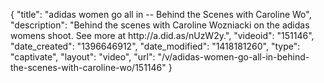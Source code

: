 {
    "title": "adidas women go all in -- Behind the Scenes with Caroline Wo",
    "description": "Behind the scenes with Caroline Wozniacki on the adidas womens shoot. See more at http:\/\/a.did.as\/nUzW2y.",
    "videoid": "151146",
    "date_created": "1396646912",
    "date_modified": "1418181260",
    "type": "captivate",
    "layout": "video",
    "url": "\/v\/adidas-women-go-all-in-behind-the-scenes-with-caroline-wo\/151146"
}